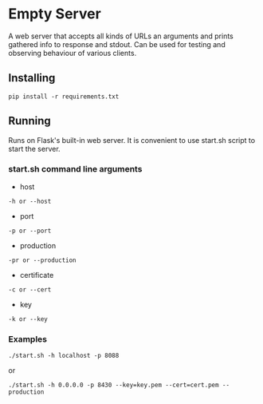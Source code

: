 # Empty Server

A web server that accepts all kinds of URLs an arguments and prints gathered info to response and stdout.
Can be used for testing and observing behaviour of various clients.

## Installing

```
pip install -r requirements.txt
```

## Running

Runs on Flask's built-in web server. It is convenient to use start.sh script to start the server.

### start.sh command line arguments

* host
```
-h or --host
```

* port
```
-p or --port
```

* production
```
-pr or --production
```

* certificate
```
-c or --cert
```

* key
```
-k or --key
```

### Examples

```
./start.sh -h localhost -p 8088
```
or

```
./start.sh -h 0.0.0.0 -p 8430 --key=key.pem --cert=cert.pem --production
```